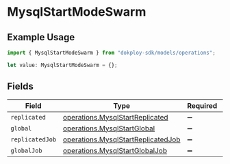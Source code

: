 # MysqlStartModeSwarm

## Example Usage

```typescript
import { MysqlStartModeSwarm } from "dokploy-sdk/models/operations";

let value: MysqlStartModeSwarm = {};
```

## Fields

| Field                                                                                    | Type                                                                                     | Required                                                                                 | Description                                                                              |
| ---------------------------------------------------------------------------------------- | ---------------------------------------------------------------------------------------- | ---------------------------------------------------------------------------------------- | ---------------------------------------------------------------------------------------- |
| `replicated`                                                                             | [operations.MysqlStartReplicated](../../models/operations/mysqlstartreplicated.md)       | :heavy_minus_sign:                                                                       | N/A                                                                                      |
| `global`                                                                                 | [operations.MysqlStartGlobal](../../models/operations/mysqlstartglobal.md)               | :heavy_minus_sign:                                                                       | N/A                                                                                      |
| `replicatedJob`                                                                          | [operations.MysqlStartReplicatedJob](../../models/operations/mysqlstartreplicatedjob.md) | :heavy_minus_sign:                                                                       | N/A                                                                                      |
| `globalJob`                                                                              | [operations.MysqlStartGlobalJob](../../models/operations/mysqlstartglobaljob.md)         | :heavy_minus_sign:                                                                       | N/A                                                                                      |